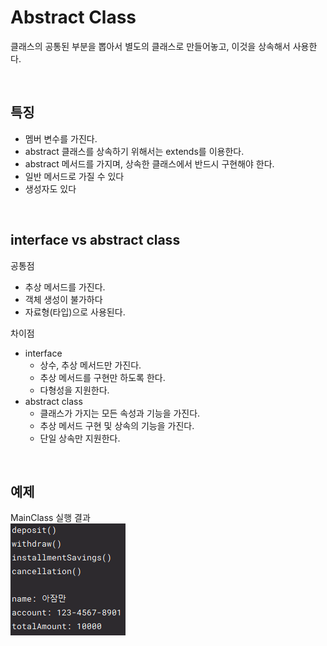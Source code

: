 # Abstract Class

클래스의 공통된 부분을 뽑아서 별도의 클래스로 만들어놓고, 이것을 상속해서 사용한다.

<br />

## 특징

- 멤버 변수를 가진다.
- abstract 클래스를 상속하기 위해서는 extends를 이용한다.
- abstract 메서드를 가지며, 상속한 클래스에서 반드시 구현해야 한다.
- 일반 메서드로 가질 수 있다
- 생성자도 있다

<br />

## interface vs abstract class

공통점
- 추상 메서드를 가진다.
- 객체 생성이 불가하다
- 자료형(타입)으로 사용된다.

차이점
- interface   
  * 상수, 추상 메서드만 가진다.
  * 추상 메서드를 구현만 하도록 한다.
  * 다형성을 지원한다.
- abstract class
  * 클래스가 가지는 모든 속성과 기능을 가진다.
  * 추상 메서드 구현 및 상속의 기능을 가진다.
  * 단일 상속만 지원한다.

<br />

## 예제

MainClass 실행 결과   
![img.png](img.png)
